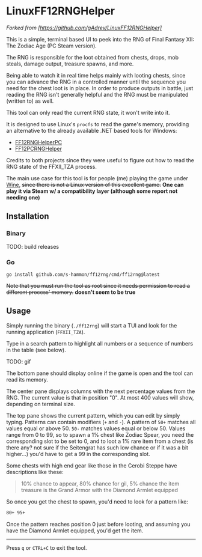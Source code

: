 # LinuxFF12RNGHelper

*Forked from [https://github.com/gAdrev/LinuxFF12RNGHelper]*

This is a simple, terminal based UI to peek into the RNG of Final
Fantasy XII: The Zodiac Age (PC Steam version).

The RNG is responsible for the loot obtained from chests, drops,
mob steals, damage output, treasure spawns, and more.

Being able to watch it in real time helps mainly with looting chests,
since you can advance the RNG in a controlled manner until the sequence
you need for the chest loot is in place. In order to produce outputs in
battle, just reading the RNG isn't generally helpful and the RNG must
be manipulated (written to) as well.

This tool can only read the current RNG state, it won't write into it.

It is designed to use Linux's `procfs` to read the game's memory,
providing an alternative to the already available .NET based tools
for Windows:

- [FF12RNGHelperPC](https://github.com/Tranquilite0/FF12RNGHelperPC/)
- [FF12PCRNGHelper](https://github.com/mztikk/FF12PCRNGHelper)

Credits to both projects since they were useful to figure out how to
read the RNG state of the FFXII_TZA process.

The main use case for this tool is for people (me) playing the game
under [Wine](https://www.winehq.org/), ~~since there is not a Linux
version of this excellent game.~~ **One can play it via Steam w/ a
compatibility layer (although some report not needing one)**

## Installation

### Binary

TODO: build releases

### Go

`go install github.com/s-hammon/ff12rng/cmd/ff12rng@latest`

~~Note that you must run the tool as root since it needs permission to
read a different process' memory.~~ **doesn't seem to be true**

## Usage

Simply running the binary (`./ff12rng`) will start a TUI and look for the
running application (`FFXII_TZA`).

Type in a search pattern to highlight all numbers or a sequence of numbers
in the table (see below).

TODO: gif

The bottom pane should display online if the game is open and the tool can
read its memory.

The center pane displays columns with the next percentage values from the
RNG. The current value is that in position "0". At most 400 values will
show, depending on terminal size.

The top pane shows the current pattern, which you can edit by simply typing.
Patterns can contain modifiers (`+` and `-`). A pattern of `50+` matches
all values equal or above 50. `50-` matches values equal or below 50.
Values range from 0 to 99, so to spawn a 1% chest like Zodiac Spear, you
need the corresponding slot to be set to 0, and to loot a 1% rare item
from a chest (is there any? not sure if the Seitengrat has such low chance
or if it was a bit higher...) you'd have to get a 99 in the corresponding slot.

Some chests with high end gear like those in the Cerobi Steppe have descriptions
like these:

> 10% chance to appear, 80% chance for gil, 5% chance the item treasure is
> the Grand Armor with the Diamond Armlet equipped

So once you get the chest to spawn, you'd need to look for a pattern like:

```bash
80+ 95+
```

Once the pattern reaches position 0 just before looting, and assuming you
have the Diamond Armlet equipped, you'd get the item.

---

Press `q` or `CTRL+C` to exit the tool.
